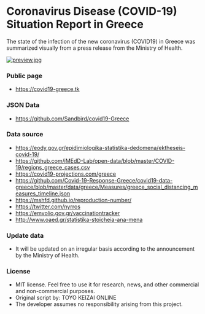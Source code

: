 # Coronavirus Disease (COVID-19) Situation Report in Greece
The state of the infection of the new coronavirus (COVID19) in Greece was summarized visually from a press release from the Ministry of Health.

[![preview.jpg](https://i.postimg.cc/85JV60yG/preview.jpg)](https://postimg.cc/Fd4qtD5C)

### Public page
- https://covid19-greece.tk

### JSON Data
- https://github.com/Sandbird/covid19-Greece

### Data source
- https://eody.gov.gr/epidimiologika-statistika-dedomena/ektheseis-covid-19/
- https://github.com/iMEdD-Lab/open-data/blob/master/COVID-19/regions_greece_cases.csv
- https://covid19-projections.com/greece
- https://github.com/Covid-19-Response-Greece/covid19-data-greece/blob/master/data/greece/Measures/greece_social_distancing_measures_timeline.json
- https://mshfd.github.io/reproduction-number/
- https://twitter.com/nyrros
- https://emvolio.gov.gr/vaccinationtracker
- http://www.oaed.gr/statistika-stoicheia-ana-mena

### Update data
- It will be updated on an irregular basis according to the announcement by the Ministry of Health.

### License
- MIT license. Feel free to use it for research, news, and other commercial and non-commercial purposes.
- Original script by: TOYO KEIZAI ONLINE
- The developer assumes no responsibility arising from this project.
